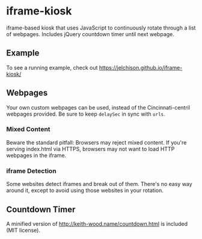 # iframe-kiosk
iframe-based kiosk that uses JavaScript to continuously rotate through a list of webpages.  Includes jQuery countdown timer until next webpage.

## Example
To see a running example, check out https://jelchison.github.io/iframe-kiosk/

## Webpages
Your own custom webpages can be used, instead of the Cincinnati-centril webpages provided.  Be sure to keep `delaySec` in sync with `urls`.

### Mixed Content
Beware the standard pitfall:  Browsers may reject mixed content.  If you're serving index.html via HTTPS, browsers may not want to load HTTP webpages in the iframe.

### iframe Detection
Some websites detect iframes and break out of them.  There's no easy way around it, except to avoid using those websites in your rotation.

## Countdown Timer
A minified version of http://keith-wood.name/countdown.html is included (MIT license).
